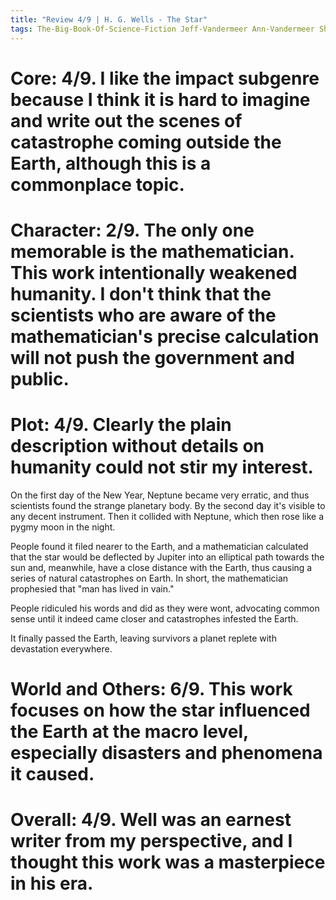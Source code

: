 ```yaml
---
title: "Review 4/9 | H. G. Wells - The Star"
tags: The-Big-Book-Of-Science-Fiction Jeff-Vandermeer Ann-Vandermeer Short-Story Novelette Science-Fiction 1866-1946 English 1897
---
```



# Core: 4/9. I like the impact subgenre because I think it is hard to imagine and write out the scenes of catastrophe coming outside the Earth, although this is a commonplace topic.


# Character: 2/9. The only one memorable is the mathematician. This work intentionally weakened humanity. I don't think that the scientists who are aware of the mathematician's precise calculation will not push the government and public.


# Plot: 4/9. Clearly the plain description without details on humanity could not stir my interest.
On the first day of the New Year, Neptune became very erratic, and thus scientists found the strange planetary body. By the second day it's visible to any decent instrument. Then it collided with Neptune, which then rose like a pygmy moon in the night.

People found it filed nearer to the Earth, and a mathematician calculated that the star would be deflected by Jupiter into an elliptical path towards the sun and, meanwhile, have a close distance with the Earth, thus causing a series of natural catastrophes on Earth. In short, the mathematician prophesied that "man has lived in vain."

People ridiculed his words and did as they were wont, advocating common sense until it indeed came closer and catastrophes infested the Earth. 

It finally passed the Earth, leaving survivors a planet replete with devastation everywhere.


# World and Others: 6/9. This work focuses on how the star influenced the Earth at the macro level, especially disasters and phenomena it caused.


# Overall: 4/9. Well was an earnest writer from my perspective, and I thought this work was a masterpiece in his era.
